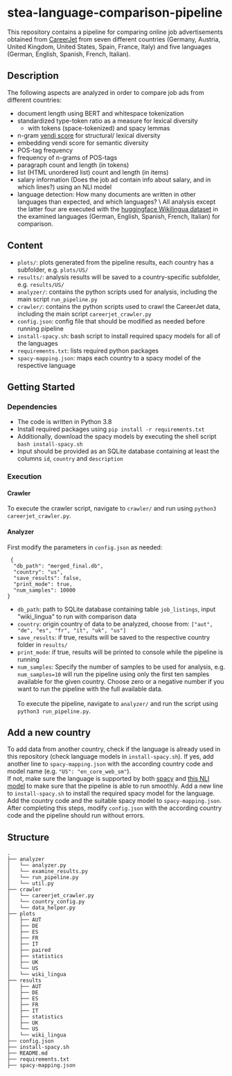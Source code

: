 # stea-language-comparison-pipeline
This repository contains a pipeline for comparing online job advertisements obtained from [CareerJet](https://www.careerjet.com/) from seven different countries (Germany, Austria, United Kingdom, United States, Spain, France, Italy) and five languages (German, English, Spanish, French, Italian).

## Description
The following aspects are analyzed in order to compare job ads from different countries:
* document length using BERT and whitespace tokenization
* standardized type-token ratio as a measure for lexical diversity
  * with tokens (space-tokenized) and spacy lemmas
* n-gram [vendi score](https://github.com/vertaix/Vendi-Score) for structural/ lexical diversity
* embedding vendi score for semantic diversity
* POS-tag frequency
* frequency of n-grams of POS-tags
* paragraph count and length (in tokens)
* list (HTML unordered list) count and length (in items)
* salary information (Does the job ad contain info about salary, and in which lines?) using an NLI model
* language detection: How many documents are written in other languages than expected, and which languages?
\\
All analysis except the latter four are executed with the [huggingface Wikilingua dataset](https://huggingface.co/datasets/wiki_lingua) in the examined languages (German, English, Spanish, French, Italian) for comparison.

## Content
* `plots/`: plots generated from the pipeline results, each country has a subfolder, e.g. `plots/US/`
* `results/`: analysis results will be saved to a country-specific subfolder, e.g. `results/US/`
* `analyzer/`: contains the python scripts used for analysis, including the main script `run_pipeline.py`
* `crawler/`: contains the python scripts used to crawl the CareerJet data, including the main script `careerjet_crawler.py`
* `config.json`: config file that should be modified as needed before running pipeline
* `install-spacy.sh`: bash script to install required spacy models for all of the languages
* `requirements.txt`: lists required python packages
* `spacy-mapping.json`: maps each country to a spacy model of the respective language

## Getting Started

### Dependencies
* The code is written in Python 3.8
* Install required packages using `pip install -r requirements.txt`
* Additionally, download the spacy models by executing the shell script `bash install-spacy.sh`
* Input should be provided as an SQLite database containing at least the columns `id`, `country` and `description`

### Execution

#### Crawler
To execute the crawler script, navigate to `crawler/` and run using `python3 careerjet_crawler.py`.

#### Analyzer
First modify the parameters in `config.json` as needed:
```
 {
  "db_path": "merged_final.db",
  "country": "us",
  "save_results": false,
  "print_mode": true,
  "num_samples": 10000
}
```
* `db_path`: path to SQLite database containing table `job_listings`, input "wiki_lingua" to run with comparison data
* `country`: origin country of data to be analyzed, choose from: `["aut", "de", "es", "fr", "it", "uk", "us"]`
* `save_results`: if true, results will be saved to the respective country folder in `results/`
* `print_mode`: if true, results will be printed to console while the pipeline is running
* `num_samples`: Specify the number of samples to be used for analysis, e.g. `num_samples=10` will run the pipeline using only the first ten samples available for the given country. Choose zero or a negative number if you want to run the pipeline with the full available data.\
\
To execute the pipeline, navigate to `analyzer/` and run the script using `python3 run_pipeline.py`.

## Add a new country
To add data from another country, check if the language is already used in this repository (check language models in `install-spacy.sh`). If yes, add another line to `spacy-mapping.json` with the according country code and model name (e.g. `"US": "en_core_web_sm"`). \
If not, make sure the language is supported by both [spacy](https://spacy.io/usage/models) and [this NLI model](https://huggingface.co/MoritzLaurer/mDeBERTa-v3-base-xnli-multilingual-nli-2mil7) to make sure that the pipeline is able to run smoothly. Add a new line to `install-spacy.sh` to install the required spacy model for the language. Add the country code and the suitable spacy model to `spacy-mapping.json`. \
After completing this steps, modify `config.json` with the according country code and the pipeline should run without errors.

## Structure
```
.
├── analyzer
│   └── analyzer.py
│   └── examine_results.py
│   └── run_pipeline.py
│   └── util.py
├── crawler
│   └── careerjet_crawler.py
│   └── country_config.py
│   └── data_helper.py
├── plots
│   ├── AUT
│   ├── DE
│   ├── ES
│   ├── FR
│   ├── IT
│   ├── paired
│   ├── statistics
│   ├── UK
│   └── US
│   └── wiki_lingua
├── results
│   ├── AUT
│   ├── DE
│   ├── ES
│   ├── FR
│   ├── IT
│   ├── statistics
│   ├── UK
│   └── US
│   └── wiki_lingua
├── config.json
├── install-spacy.sh
├── README.md
├── requirements.txt
├── spacy-mapping.json
```
